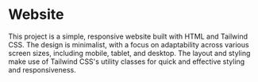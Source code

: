 # Website
This project is a simple, responsive website built with HTML and Tailwind CSS. The design is minimalist, with a focus on adaptability across various screen sizes, including mobile, tablet, and desktop. The layout and styling make use of Tailwind CSS's utility classes for quick and effective styling and responsiveness.

